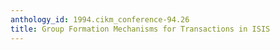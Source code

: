 ```yaml
---
anthology_id: 1994.cikm_conference-94.26
title: Group Formation Mechanisms for Transactions in ISIS
---
```

